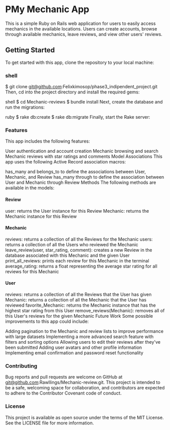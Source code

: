 # PMy Mechanic App

This is a simple Ruby on Rails web application for users to easily access mechanics in the available locations. Users can create accounts, browse through available mechanics, leave reviews, and view other users' reviews.

## Getting Started

To get started with this app, clone the repository to your local machine:

### shell

$ git clone git@github.com:Felixkimosop/phase3_indipendent_project.git
Then, cd into the project directory and install the required gems:

shell
$ cd Mechanic-reviews
$ bundle install
Next, create the database and run the migrations:

ruby
$ rake db:create
$ rake db:migrate
Finally, start the Rake server:

### Features

This app includes the following features:

User authentication and account creation
Mechanic browsing and search
Mechanic reviews with star ratings and comments
Model Associations
This app uses the following Active Record association macros:

has_many and belongs_to to define the associations between User, Mechanic, and Review
has_many through to define the association between User and Mechanic through Review
Methods
The following methods are available in the models:

#### Review

user: returns the User instance for this Review
Mechanic: returns the Mechanic instance for this Review

#### Mechanic

reviews: returns a collection of all the Reviews for the Mechanic
users: returns a collection of all the Users who reviewed the Mechanic
leave_review(user, star_rating, comment): creates a new Review in the database associated with this Mechanic and the given User
print_all_reviews: prints each review for this Mechanic in the terminal
average_rating: returns a float representing the average star rating for all reviews for this Mechanic

#### User

reviews: returns a collection of all the Reviews that the User has given
Mechanic: returns a collection of all the Mechanic that the User has reviewed
favorite_Mechanic: returns the Mechanic instance that has the highest star rating from this User
remove_reviews(Mechanic): removes all of this User's reviews for the given Mechanic
Future Work
Some possible improvements to this app could include:

Adding pagination to the Mechanic and review lists to improve performance with large datasets
Implementing a more advanced search feature with filters and sorting options
Allowing users to edit their reviews after they've been submitted
Adding user avatars and other profile information
Implementing email confirmation and password reset functionality

### Contributing

Bug reports and pull requests are welcome on GitHub at git@github.com:Rawllings/Mechanic-review.git. This project is intended to be a safe, welcoming space for collaboration, and contributors are expected to adhere to the Contributor Covenant code of conduct.

### License

This project is available as open source under the terms of the MIT License. See the LICENSE file for more information.
